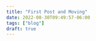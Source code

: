 ```yaml
---
title: "First Post and Moving"
date: 2022-08-30T09:49:57-06:00
tags: ["blog"]
draft: true
---
```



